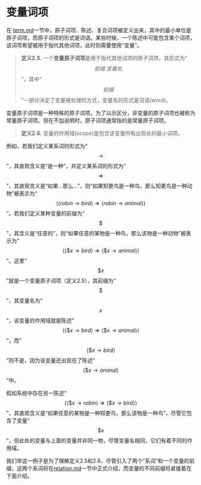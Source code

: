 # 变量词项

在 [term.md](term.md "mention")一节中，原子词项、陈述、复合词项被定义出来，其中的最小单位是原子词项，而原子词项的形式是词语。某些时候，一个陈述中可能包含某个词项，该词项希望被用于指代其他词项，此时则需要使用“变量”。

> **定义2.5.** 一个**变量原子词项**是用于指代其他词项的原子词项，其形式为“$$前缀~变量名$$”，其中“$$前缀$$”一部分决定了变量被处理的方式，变量名的形式是词语(word)。

变量原子词项是一种特殊的原子词项，为了以示区分，非变量的原子词项也被称为常量原子词项。但在不加说明时，原子词项通常指的是常量原子词项。

> **定义2.6.** 变量的作用域(scope)是包含该变量所有出现处的最小词项。

例如，若我们定义某系词的形式为“$$\rightarrow$$”，其直观含义是“是一种”，并定义某系词的形式为“$$\Rightarrow$$”，其直观含义是“如果...那么...”，则“如果知更鸟是一种鸟，那么知更鸟是一种动物”被表示为“$$\langle \langle robin \rightarrow bird  \rangle \Rightarrow \langle  robin \rightarrow animal \rangle \rangle$$”。若我们定义某种变量的前缀为“$$ \$ $$”，其含义是“任意的”，则“如果任意的某物是一种鸟，那么该物是一种动物”被表示为“$$\langle \langle \$x \rightarrow bird  \rangle \Rightarrow \langle  \$x \rightarrow animal \rangle \rangle$$”。这里“$$\$ x$$”就是一个变量原子词项（定义2.5），其前缀为“$$ \$ $$”，其变量名为“$$x$$”，该变量的作用域就是陈述“$$\langle \langle \$x \rightarrow bird  \rangle \Rightarrow \langle  \$x \rightarrow animal \rangle \rangle$$”，而“$$\langle \$x \rightarrow bird  \rangle$$”则不是，因为该变量还出现在了陈述“$$\langle \$x \rightarrow animal\rangle$$”中。

假如系统中存在另一陈述“$$\langle \langle \$x \rightarrow robin \rangle \Rightarrow \langle  \$x \rightarrow bird \rangle \rangle$$”，其直观含义是“如果任意的某物是一种知更鸟，那么该物是一种鸟”，尽管它包含了变量“$$\$x$$”，但此处的变量与上面的变量并非同一物，尽管变量名相同，它们有着不同的作用域。

我们举这一例子是为了理解定义2.5和2.6，尽管引入了两个“系词”和一个变量的前缀，这两个系词将在[relation.md](../relation.md "mention")一节中正式介绍，而变量的不同前缀将紧接着在下面介绍。








